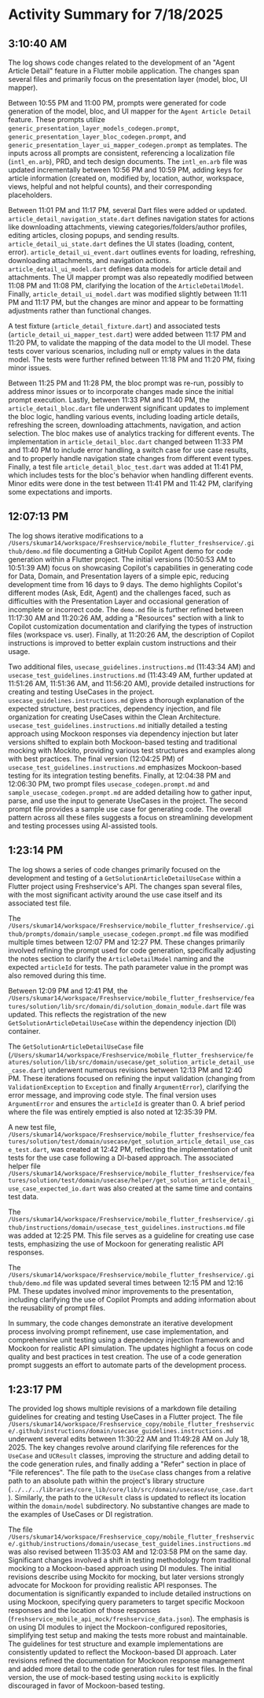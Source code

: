 # Activity Summary for 7/18/2025

## 3:10:40 AM
The log shows code changes related to the development of an "Agent Article Detail" feature in a Flutter mobile application.  The changes span several files and primarily focus on the presentation layer (model, bloc, UI mapper).

Between 10:55 PM and 11:00 PM, prompts were generated for code generation of the model, bloc, and UI mapper for the `Agent Article Detail` feature. These prompts utilize  `generic_presentation_layer_models_codegen.prompt`, `generic_presentation_layer_bloc_codegen.prompt`, and `generic_presentation_layer_ui_mapper_codegen.prompt` as templates.  The inputs across all prompts are consistent, referencing a localization file (`intl_en.arb`), PRD, and tech design documents. The `intl_en.arb` file was updated incrementally between 10:56 PM and 10:59 PM, adding keys for article information (created on, modified by, location, author, workspace, views, helpful and not helpful counts), and their corresponding placeholders.

Between 11:01 PM and 11:17 PM, several Dart files were added or updated. `article_detail_navigation_state.dart` defines navigation states for actions like downloading attachments, viewing categories/folders/author profiles, editing articles, closing popups, and sending results. `article_detail_ui_state.dart` defines the UI states (loading, content, error).  `article_detail_ui_event.dart` outlines events for loading, refreshing, downloading attachments, and navigation actions.  `article_detail_ui_model.dart` defines data models for article detail and attachments.   The UI mapper prompt was also repeatedly modified between 11:08 PM and 11:08 PM, clarifying the location of the `ArticleDetailModel`. Finally, `article_detail_ui_model.dart` was modified slightly between 11:11 PM and 11:17 PM, but the changes are minor and appear to be formatting adjustments rather than functional changes.

A test fixture (`article_detail_fixture.dart`) and associated tests (`article_detail_ui_mapper_test.dart`) were added between 11:17 PM and 11:20 PM, to validate the mapping of the data model to the UI model.   These tests cover various scenarios, including null or empty values in the data model. The tests were further refined between 11:18 PM and 11:20 PM, fixing minor issues.

Between 11:25 PM and 11:28 PM, the bloc prompt was re-run, possibly to address minor issues or to incorporate changes made since the initial prompt execution. Lastly, between 11:33 PM and 11:40 PM, the `article_detail_bloc.dart` file underwent significant updates to implement the bloc logic, handling various events, including loading article details, refreshing the screen, downloading attachments, navigation, and action selection. The bloc makes use of analytics tracking for different events.  The implementation in `article_detail_bloc.dart` changed between 11:33 PM and 11:40 PM to include error handling, a switch case for use case results, and to properly handle navigation state changes from different event types. Finally, a test file `article_detail_bloc_test.dart` was added at 11:41 PM, which includes tests for the bloc's behavior when handling different events.  Minor edits were done in the test between 11:41 PM and 11:42 PM, clarifying some expectations and imports.


## 12:07:13 PM
The log shows iterative modifications to a `/Users/skumar14/workspace/Freshservice/mobile_flutter_freshservice/.github/demo.md` file documenting a GitHub Copilot Agent demo for code generation within a Flutter project.  The initial versions (10:50:53 AM to 10:51:39 AM) focus on showcasing Copilot's capabilities in generating code for Data, Domain, and Presentation layers of a simple epic, reducing development time from 16 days to 9 days.  The demo highlights Copilot's different modes (Ask, Edit, Agent) and the challenges faced, such as difficulties with the Presentation Layer and occasional generation of incomplete or incorrect code.  The  `demo.md` file is further refined between 11:17:30 AM and 11:20:26 AM, adding a "Resources" section with a link to Copilot customization documentation and clarifying the types of instruction files (workspace vs. user).  Finally, at 11:20:26 AM, the description of Copilot instructions is improved to better explain custom instructions and their usage.

Two additional files, `usecase_guidelines.instructions.md` (11:43:34 AM) and `usecase_test_guidelines.instructions.md` (11:43:49 AM, further updated at 11:51:26 AM, 11:51:36 AM, and 11:56:20 AM), provide detailed instructions for creating and testing UseCases in the project. `usecase_guidelines.instructions.md` gives a thorough explanation of the expected structure, best practices, dependency injection, and file organization for creating UseCases within the Clean Architecture.  `usecase_test_guidelines.instructions.md` initially detailed a testing approach using Mockoon responses via dependency injection but later versions shifted to explain both Mockoon-based testing and traditional mocking with Mockito, providing various test structures and examples along with best practices.  The final version (12:04:25 PM) of `usecase_test_guidelines.instructions.md` emphasizes Mockoon-based testing for its integration testing benefits. Finally, at 12:04:38 PM and 12:06:30 PM, two prompt files `usecase_codegen.prompt.md` and `sample_usecase_codegen.prompt.md` are added detailing how to gather input, parse, and use the input to generate UseCases in the project.  The second prompt file provides a sample use case for generating code.  The overall pattern across all these files suggests a focus on streamlining development and testing processes using AI-assisted tools.


## 1:23:14 PM
The log shows a series of code changes primarily focused on the development and testing of a `GetSolutionArticleDetailUseCase` within a Flutter project using Freshservice's API.  The changes span several files, with the most significant activity around the use case itself and its associated test file.

The `/Users/skumar14/workspace/Freshservice/mobile_flutter_freshservice/.github/prompts/domain/sample_usecase_codegen.prompt.md` file was modified multiple times between 12:07 PM and 12:27 PM. These changes primarily involved refining the prompt used for code generation, specifically adjusting the notes section to clarify the `ArticleDetailModel` naming and the expected `articleId` for tests. The path parameter value in the prompt was also removed during this time.

Between 12:09 PM and 12:41 PM, the `/Users/skumar14/workspace/Freshservice/mobile_flutter_freshservice/features/solution/lib/src/domain/di/solution_domain_module.dart` file was updated. This reflects the registration of the new `GetSolutionArticleDetailUseCase` within the dependency injection (DI) container.

The `GetSolutionArticleDetailUseCase` file (`/Users/skumar14/workspace/Freshservice/mobile_flutter_freshservice/features/solution/lib/src/domain/usecase/get_solution_article_detail_use_case.dart`) underwent numerous revisions between 12:13 PM and 12:40 PM. These iterations focused on refining the input validation (changing from `ValidationException` to `Exception` and finally `ArgumentError`), clarifying the error message, and improving code style. The final version uses `ArgumentError` and ensures the `articleId` is greater than 0.  A brief period where the file was entirely emptied is also noted at 12:35:39 PM.

A new test file, `/Users/skumar14/workspace/Freshservice/mobile_flutter_freshservice/features/solution/test/domain/usecase/get_solution_article_detail_use_case_test.dart`, was created at 12:42 PM, reflecting the implementation of unit tests for the use case following a DI-based approach.  The associated helper file `/Users/skumar14/workspace/Freshservice/mobile_flutter_freshservice/features/solution/test/domain/usecase/helper/get_solution_article_detail_use_case_expected_io.dart` was also created at the same time and contains test data.

The `/Users/skumar14/workspace/Freshservice/mobile_flutter_freshservice/.github/instructions/domain/usecase_test_guidelines.instructions.md` file was added at 12:25 PM. This file serves as a guideline for creating use case tests, emphasizing the use of Mockoon for generating realistic API responses.

The `/Users/skumar14/workspace/Freshservice/mobile_flutter_freshservice/.github/demo.md` file was updated several times between 12:15 PM and 12:16 PM. These updates involved minor improvements to the presentation, including clarifying the use of Copilot Prompts and adding information about the reusability of prompt files.

In summary, the code changes demonstrate an iterative development process involving prompt refinement, use case implementation, and comprehensive unit testing using a dependency injection framework and Mockoon for realistic API simulation. The updates highlight a focus on code quality and best practices in test creation.  The use of a code generation prompt suggests an effort to automate parts of the development process.


## 1:23:17 PM
The provided log shows multiple revisions of a markdown file detailing guidelines for creating and testing UseCases in a Flutter project.  The file `/Users/skumar14/workspace/Freshservice_copy/mobile_flutter_freshservice/.github/instructions/domain/usecase_guidelines.instructions.md` underwent several edits between 11:30:22 AM and 11:49:28 AM on July 18, 2025.  The key changes revolve around clarifying file references for the `UseCase` and `UCResult` classes, improving the structure and adding detail to the code generation rules, and finally adding a "Refer" section in place of "File references".  The file path to the `UseCase` class changes from a relative path to an absolute path within the project's library structure (`../../../libraries/core_lib/core/lib/src/domain/usecase/use_case.dart`). Similarly, the path to the `UCResult` class is updated to reflect its location within the `domain/model` subdirectory.  No substantive changes are made to the examples of UseCases or DI registration.

The file `/Users/skumar14/workspace/Freshservice_copy/mobile_flutter_freshservice/.github/instructions/domain/usecase_test_guidelines.instructions.md` was also revised between 11:35:03 AM and 12:03:58 PM on the same day.  Significant changes involved a shift in testing methodology from traditional mocking to a Mockoon-based approach using DI modules. The initial revisions describe using Mockito for mocking, but later versions strongly advocate for Mockoon for providing realistic API responses.  The documentation is significantly expanded to include detailed instructions on using Mockoon,  specifying query parameters to target specific Mockoon responses and the location of those responses (`freshservice_mobile_api_mock/freshservice_data.json`). The emphasis is on using DI modules to inject the Mockoon-configured repositories, simplifying test setup and making the tests more robust and maintainable.  The guidelines for test structure and example implementations are consistently updated to reflect the Mockoon-based DI approach.  Later revisions refined the documentation for Mockoon response management and added more detail to the code generation rules for test files.  In the final version, the use of mock-based testing using `mockito` is explicitly discouraged in favor of Mockoon-based testing.
